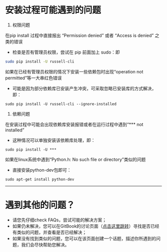 # 安装过程可能遇到的问题

1. 权限问题

在pip install 过程中直接报出 “Permission denied” 或者 “Access is denied” 之类的错误

* 检查是否有管理员权限，尝试在 pip 前面加上 sudo：即 

```bash
sudo pip install -U russell-cli
```

如果在已经有管理员权限的情况下安装一些依赖包时出现“operation not permitted”等一大串红色错误

* 可能是因为部分依赖库已安装产生冲突，可采取忽略已安装库的方式解决，即：

```
sudo pip install -U russell-cli --ignore-installed
```

1. 依赖问题

在安装过程中可能会出现依赖库安装报错或者在运行过程中遇到“\*\*\* not installed”

* 这种情况可以单独安装该依赖库处理，即：

```
sudo pip install -U ***
```

如果在linux系统中遇到“Python.h: No such file or directory”类似的问题

* 直接安装python-dev包即可：

```
sudo apt-get install python-dev
```

---

# 遇到其他的问题？

* 请您先仔细check FAQs，尝试可能的解决方案；
* 如果仍未解决，您可以在GitBook的讨论页面（[点击这里跳转](https://www.gitbook.com/book/w821881341/russellcloud/discussions)）寻找是否已经有类似的问题，并查看是否已经解决；
* 如果没有找到类似的问题，您可以在该页面创建一个话题，描述你所遇到的问题，我们会尽快帮助您解决。



